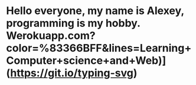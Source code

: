 #  Hello everyone, my name is Alexey, programming is my hobby.  Werokuapp.com?color=%83366BFF&lines=Learning+Computer+science+and+Web)](https://git.io/typing-svg)
